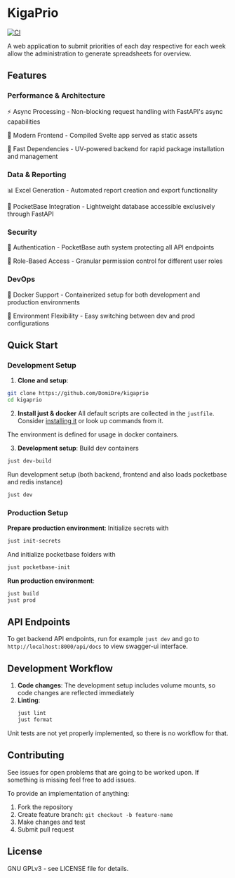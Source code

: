 # KigaPrio

[![CI](https://github.com/DomiDre/kigaprio/actions/workflows/ci.yml/badge.svg)](https://github.com/DomiDre/kigaprio/actions/workflows/ci.yml)

A web application to submit priorities of each day respective for each week allow the administration to generate spreadsheets for overview.

## Features
### Performance & Architecture

⚡ Async Processing - Non-blocking request handling with FastAPI's async capabilities

🎨 Modern Frontend - Compiled Svelte app served as static assets

🚀 Fast Dependencies - UV-powered backend for rapid package installation and management

### Data & Reporting

📊 Excel Generation - Automated report creation and export functionality

💾 PocketBase Integration - Lightweight database accessible exclusively through FastAPI

### Security

🔐 Authentication - PocketBase auth system protecting all API endpoints

👥 Role-Based Access - Granular permission control for different user roles

### DevOps

🐳 Docker Support - Containerized setup for both development and production environments

🔧 Environment Flexibility - Easy switching between dev and prod configurations

## Quick Start

### Development Setup

1. **Clone and setup**:
```bash
git clone https://github.com/DomiDre/kigaprio
cd kigaprio
```

2. **Install just & docker**
All default scripts are collected in the `justfile`. Consider [installing it](https://github.com/casey/just) or look up commands from it.

The environment is defined for usage in docker containers.

3. **Development setup**:
Build dev containers
```bash
just dev-build
```

Run development setup (both backend, frontend and also loads pocketbase and redis instance)
```bash
just dev
```

### Production Setup

**Prepare production environment**:
Initialize secrets with
```bash
just init-secrets
```

And initialize pocketbase folders with
```bash
just pocketbase-init
```

**Run production environment**:
```bash
just build
just prod
```

## API Endpoints

To get backend API endpoints, run for example `just dev` and go to `http://localhost:8000/api/docs`
to view swagger-ui interface.

## Development Workflow

1. **Code changes**: The development setup includes volume mounts, so code changes are reflected immediately
2. **Linting**: 
   ```bash
   just lint
   just format
   ```

Unit tests are not yet properly implemented, so there is no workflow for that.


## Contributing

See issues for open problems that are going to be worked upon. If something is missing feel free to add issues.

To provide an implementation of anything:
1. Fork the repository
2. Create feature branch: `git checkout -b feature-name`
3. Make changes and test
4. Submit pull request


## License

GNU GPLv3 - see LICENSE file for details.
